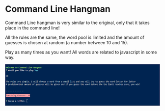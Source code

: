 # Command Line Hangman

Command Line hangman is very similar to the original, only that it takes place in the command line!

All the rules are the same, the word pool is limited and the amount of guesses is chosen at random (a number between 10 and 15).

Play as many times as you want! All words are related to javascript in some way. 


![example](./imgs/Capture.PNG)

